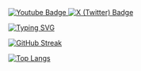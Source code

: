 <a href="https://www.youtube.com/@realcontentgamer">
    <img src="https://img.shields.io/badge/YouTube-red?logo=youtube&logoColor=white" alt="Youtube Badge"/>
</a>
<a href="https://x.com/ContentTheGamer">
    <img src="https://img.shields.io/badge/X-black?logo=x&logoColor=white" alt="X (Twitter) Badge"/>
</a>


[![Typing SVG](https://readme-typing-svg.demolab.com?font=Jetbrains+Mono&duration=3000&pause=1000&color=B044F7&random=false&width=435&lines=Mainly+using+CSharp+And+Rust;Trying+out+linux+mint)](https://git.io/typing-svg)

[![GitHub Streak](https://github-readme-streak-stats.herokuapp.com/?user=ContentGamer&theme=dark)](https://git.io/streak-stats)


[![Top Langs](https://github-readme-stats.vercel.app/api/top-langs?username=ContentGamer&theme=dark)](https://github.com/anuraghazra/github-readme-stats)
